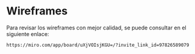 # Wireframes
Para revisar los wireframes con mejor calidad, se puede consultar en el siguiente enlace:

    https://miro.com/app/board/uXjVOIsjKGU=/?invite_link_id=97826589079
